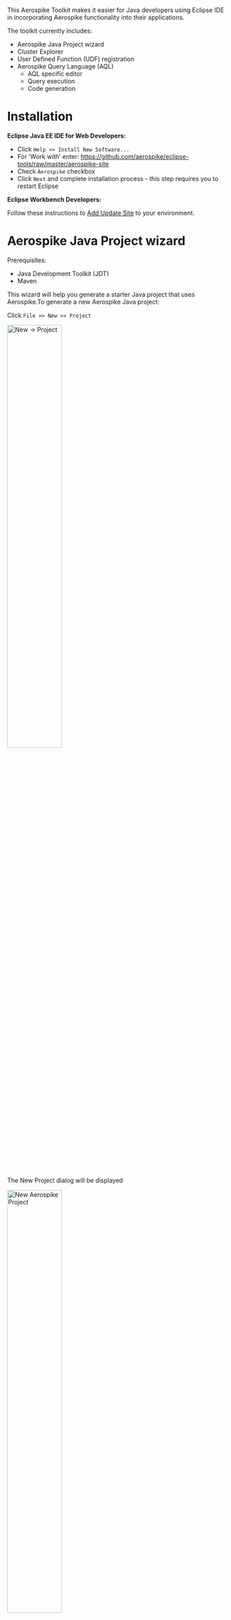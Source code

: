 This Aerospike Toolkit makes it easier for Java developers using Eclipse IDE in incorporating Aerospike functionality into their applications.

The toolkit currently includes:

* Aerospike Java Project wizard
* Cluster Explorer
* User Defined Function (UDF) registration
* Aerospike Query Language (AQL)
	* AQL specific editor
	* Query execution
	* Code generation
	
# Installation

**Eclipse Java EE IDE for Web Developers:**

* Click `Help >> Install New Software...`
* For 'Work with' enter:  https://github.com/aerospike/eclipse-tools/raw/master/aerospike-site
* Check `Aerospike` checkbox
* Click `Next` and complete installation process - this step requires you to restart Eclipse 

**Eclipse Workbench Developers:**

Follow these instructions to [Add Update Site](http://help.eclipse.org/kepler/index.jsp?topic=/org.eclipse.platform.doc.user/tasks/tasks-127.htm) to your  environment.

# Aerospike Java Project wizard

Prerequisites:

* Java Development Toolkit (JDT)
* Maven

This wizard will help you generate a starter Java project that uses Aerospike.To generate a new Aerospike Java project:

Click `File >> New >> Project`

<img src="assets/eclipse_new_project.png" alt="New -> Project" width="50%" height="50%"/>

The New Project dialog will be displayed

<img src="assets/eclipse_new_project_dialog_aerospike.png" alt="New Aerospike Project" width="50%" height="50%"/>

Expand `Aerospike` category, then select `New Aerospike Project` and click `Next`

<img src="assets/eclipse_new_project_dialog_aerospike.png" alt="New Aerospike Project" width="50%" height="50%"/>

The New Aerospike project wizard will be displayed with Aerospike properties to be filled

<img src="assets/eclipse_new_project_aerospike_properties.png" alt="Enter the Aerospike properties" width="50%" height="50%"/>

* **Project Name** - Name of your Eclipse project -- this will also be set as the Maven project name
* **Artifact ID** - Maven artifact ID
* **Version** - Maven version
* **Main Class** - Name of the main Java class
* **Author** - Project author in the Maven POM
* **email** - Email address of the author in the Maven POM
* **Seed Node** - A node address in the Aerospike cluster. This will be stored in the projects persistent properties and used for connections to the Aerospike cluster
* **Port** - The port used by the seed node 

Click `Finish`

After the project has been generated, right-click on the project in the Explorer and update the Maven project. This will download the required Maven dependencies and rebuild the project.

<img src="assets/eclipse_update_maven.png" alt="Enter the Aerospike properties" width="50%" height="50%"/>

# Cluster Explorer

The cluster connection details, of seed node and port, are stored in persistent properties attached to the project. 

<img src="assets/eclipse_aerospike_properties.png" alt="Figure 1" width="50%" height="50%"/>
 
* **Seed Node** - A node address in the Aerospike cluster. This will be stored in the projects persistent properties and used for connections to the Aerospike cluster
* **Port** - The port used by the seed node 
* **UDF Directory** - The directory where the User Defined Function are located. This directory is relative to the project root. The local client will look for UDFs here.
* **Generation Directory** - The directory where the source code will be generated from AQL.

The cluster explorer adds Aerospike specific elements to the Explorer tree:

<img src="assets/eclipse_cluster_explorer.png" alt="Figure 2" width="50%" height="50%"/>

**Note:**
These extensions are not visible in the Java Package Explorer (JDT limitation)

# User Defined Functions (UDFs)

User Defined Function need to be registered with the cluster before they are available for use. During development, you may need to frequently register UDF packages with your development cluster as you make additions and modifications.

To do this, simply right-click, in the Explorer, on the Lua file containing the UDF package. Select the popup menu `Register UDF`

<img src="assets/eclipse_register_udf.png" alt="Figure 3" width="50%" height="50%"/>

The UDF package will be registered with the cluster configured in the `Properties` page.


# Aerospike Query Language
Aerospike Query Language (aql) is an SQL-like language that is specific to Aerospike, it is easy to learn because of its similarity to SQL 

## AQL Editor
The AQL editor provides color syntax highlighting of the language elements, plus error checking when the AQL file is saved.

## Query Execution
An AQL file can be directly executed on the cluster configured.
Right-click on the aql file and select `Execute AQL`. The output from the cluster will be displayed in the console view.

<img src="assets/eclipse_aql_menu.png" alt="Figure 4" width="50%" height="50%"/>


## Code Generation
You can translate the AQL statements int the semantic equivalent Java code. To generate a Java class, Right-click on `Generate Java`. A new class, with the same name as the AQL file, will be generated and stored in the `Generation` folder. The location of this folder is configured in the Aerospike properties.

This AQL code: 

<img src="assets/eclipse_aql_editor.png" alt="Figure 5" width="50%" height="50%"/>

Will generate this Java code:

<img src="assets/eclipse_exported_java.png" alt="iFigure 6" width="50%" height="50%"/>


The class is immediately runnable, and it can be a start to build on.

# Source Code

The source code is available on GitHub at: https://github.com/aerospike/eclipse-tools

```bash
git clone https://github.com/aerospike/eclipse-tools.git
```



